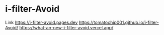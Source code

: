 # i-filter-Avoid

Link
https://i-filter-avoid.pages.dev
https://tomatochip001.github.io/i-filter-Avoid/
https://what-an-new-i-filter-avoid.vercel.app/

